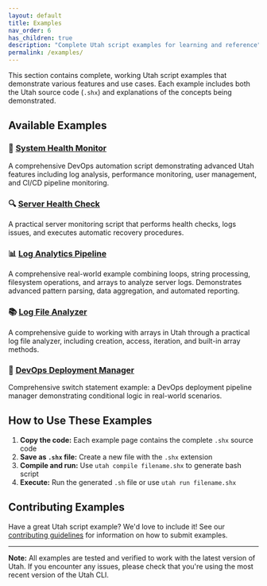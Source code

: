 ```yaml
---
layout: default
title: Examples
nav_order: 6
has_children: true
description: "Complete Utah script examples for learning and reference"
permalink: /examples/
---
```


This section contains complete, working Utah script examples that demonstrate various features and use cases. Each example includes both the Utah source code (`.shx`) and explanations of the concepts being demonstrated.

## Available Examples

### 🏥 [System Health Monitor](examples/system-health-monitor)

A comprehensive DevOps automation script demonstrating advanced Utah features including log analysis, performance monitoring, user management, and CI/CD pipeline monitoring.

### 🔍 [Server Health Check](examples/health-check)

A practical server monitoring script that performs health checks, logs issues, and executes automatic recovery procedures.

### 📊 [Log Analytics Pipeline](examples/log-analytics-pipeline)

A comprehensive real-world example combining loops, string processing, filesystem operations, and arrays to analyze server logs. Demonstrates advanced pattern parsing, data aggregation, and automated reporting.

### 📚 [Log File Analyzer](examples/log-file-analyzer)

A comprehensive guide to working with arrays in Utah through a practical log file analyzer, including creation, access, iteration, and built-in array methods.

### 🎯 [DevOps Deployment Manager](examples/devops-deployment-manager)

Comprehensive switch statement example: a DevOps deployment pipeline manager demonstrating conditional logic in real-world scenarios.

## How to Use These Examples

1. **Copy the code:** Each example page contains the complete `.shx` source code
2. **Save as `.shx` file:** Create a new file with the `.shx` extension
3. **Compile and run:** Use `utah compile filename.shx` to generate bash script
4. **Execute:** Run the generated `.sh` file or use `utah run filename.shx`

## Contributing Examples

Have a great Utah script example? We'd love to include it! See our [contributing guidelines](../01-getting-started/contributing.md) for information on how to submit examples.

---

**Note:** All examples are tested and verified to work with the latest version of Utah. If you encounter any issues, please check that you're using the most recent version of the Utah CLI.
